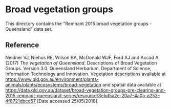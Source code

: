 # Broad vegetation groups

This directory contains the "Remnant 2015 broad vegetation groups - Queensland" data set.

## Reference

Neldner VJ, Niehus RE, Wilson BA, McDonald WJF, Ford AJ and Accad A (2017) _The Vegetation of Queensland_. Descriptions of Broad Vegetation Groups. Version 3.0. Queensland Herbarium, Department of Science, Information Technology and Innovation. Vegetation descriptions available at https://www.qld.gov.au/environment/plants-animals/plants/ecosystems/broad-vegetation and spatial data available at https://data.qld.gov.au/dataset/broad-vegetation-groups-pre-clearing-and-2015-remnant-queensland-series/resource/3ebd5a2e-20a7-4a0a-a252-4f8721dbcd57 [Date accessed 25/05/2018].
